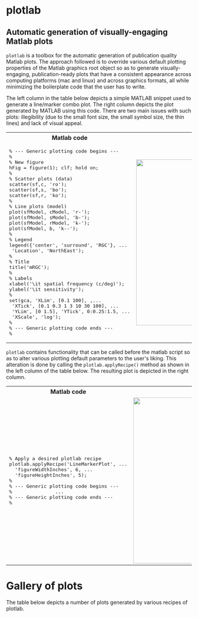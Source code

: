 # plotlab
## Automatic generation of visually-engaging Matlab plots 

```plotlab``` is a toolbox for the automatic generation of publication quality Matlab plots. The approach followed is to override various default plotting properties of the Matlab graphics root object so as to generate visually-engaging, publication-ready plots that have a consistent appearance across computing platforms (mac and linux) and across graphics formats, all while minimizing the boilerplate code that the user has to write. 

The left column in the table below depicts a simple MATLAB snippet used to generate a line/marker combo plot. The right column depicts the plot generated by MATLAB using this code. There are two main issues with such plots: illegibility (due to the small font size, the small symbol size, the thin lines) and lack of visual appeal. 

<table bgcolor=>
<tr>
<th> Matlab code </th>
<th> Rendered output </th>
<tr>
<td>
<pre lang="matlab">
% --- Generic plotting code begins ---
%
% New figure
hFig = figure(1); clf; hold on;
%
% Scatter plots (data)
scatter(sf,c, 'ro');
scatter(sf,s, 'bo');
scatter(sf,r, 'ko');
%
% Line plots (model)
plot(sfModel, cModel, 'r-'); 
plot(sfModel, sModel, 'b-'); 
plot(sfModel, rModel, 'k-'); 
plot(sfModel, b, 'k--');
%
% Legend
legend({'center', 'surround', 'RGC'}, ...
 'Location', 'NorthEast');
%
% Title
title('mRGC');
%
% Labels
xlabel('\it spatial frequency (c/deg)'); 
ylabel('\it sensitivity');
%
set(gca, 'XLim', [0.1 100], ,...
 'XTick', [0.1 0.3 1 3 10 30 100], ...
 'YLim', [0 1.5], 'YTick', 0:0.25:1.5, ...
 'XScale', 'log');
%
% --- Generic plotting code ends ---
%
</pre>
</td>
<td>
  <img src="assets/demoPlotDefault.png" width="450" />
</td>
</table>

`plotlab` contains functionality that can be called before the matlab script so as to alter various plotting default parameters to the user's liking. This alteration is done by calling the `plotlab.applyRecipe()` method as shown in the left column of the table below. The resulting plot is depicted in the right column. 

<table>
<tr>
<th> Matlab code </th>
<th> Rendered output </th>
<tr>
<td>
<pre lang="matlab">
% Apply a desired plotlab recipe
plotlab.applyRecipe('LineMarkerPlot', ...
  'figureWidthInches', 6, ...
  'figureHeightInches', 5);
%    
% --- Generic plotting code begins ---
%               ...
% --- Generic plotting code ends ---
%
</pre>
</td>
<td>
  <img src="assets/demoPlot.png" width="450" />
</td>
</table>

# Gallery of plots

The table below depicts a number of plots generated by various recipes of plotlab.
